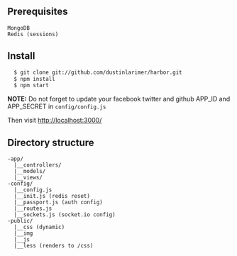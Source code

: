 ## Prerequisites
```
MongoDB
Redis (sessions)
```

## Install
```sh
  $ git clone git://github.com/dustinlarimer/harbor.git
  $ npm install
  $ npm start
```

**NOTE:** Do not forget to update your facebook twitter and github APP_ID and APP_SECRET in `config/config.js`

Then visit [http://localhost:3000/](http://localhost:3000/)

## Directory structure
```
-app/
  |__controllers/
  |__models/
  |__views/
-config/
  |__config.js
  |__init.js (redis reset)
  |__passport.js (auth config)
  |__routes.js
  |__sockets.js (socket.io config)
-public/
  |__css (dynamic)
  |__img
  |__js
  |__less (renders to /css)
```
